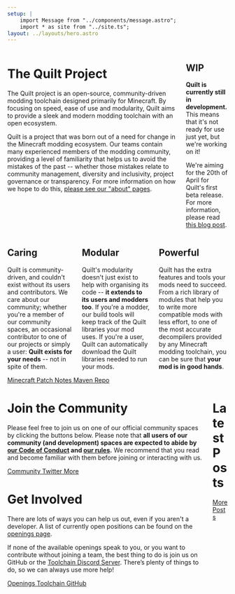 ```yaml
---
setup: |
    import Message from "../components/message.astro";
    import * as site from "../site.ts";
layout: ../layouts/hero.astro
---
```


<div class="columns is-centered mb-5">
<div class="column is-6 mt-2">

# The Quilt Project

The Quilt project is an open-source, community-driven modding toolchain designed primarily for Minecraft. By focusing on speed, ease of use and modularity, Quilt aims to provide a sleek and modern modding toolchain with an open ecosystem.

Quilt is a project that was born out of a need for change in the Minecraft modding ecosystem. Our teams contain many experienced members of the modding community, providing a level of familiarity that helps us to avoid the mistakes of the past -- whether those mistakes relate to community management, diversity and inclusivity, project governance or transparency. For more information on how we hope to do this, [please see our "about" pages](/about/).

</div>

<div class="column is-4">
<Message class="is-danger">

<h2 class="has-text-centered">
  <span class="icon-text">
    <span class="icon has-text-danger mr-3">
      <i class="fas fa-warning"></i>
    </span>
    <span>WIP</span>
  </span>
</h2>

**Quilt is currently still in development.** This means that it's not ready for use just yet, but we're working on it!

We're aiming for the 20th of April for Quilt's first beta release. For more information, please read [this blog post](https://quiltmc.org/blog/2022/03/22/quilt-enters-beta/).

</Message>
</div>

</div>

<div class="columns mb-5 mt-2">
<div class="column">

<Message class="is-primary is-fullheight mr-1">

<h2 class="has-text-centered">
  <span class="icon-text">
    <span class="icon has-text-primary mr-3">
      <i class="fas fa-heart"></i>
    </span>
    <span>Caring</span>
  </span>
</h2>

Quilt is community-driven, and couldn't exist without its users and contributors. We care about our community; whether you're a member of our community spaces, an occasional contributor to one of our projects or simply a user: **Quilt exists for your needs** -- not in spite of them.

</Message>
</div>

<div class="column">

<Message class="is-link has-text-left is-fullheight ml-1 mr-1">

<h2 class="has-text-centered">
  <span class="icon-text">
    <span class="icon has-text-link mr-3">
      <i class="fas fa-cubes"></i>
    </span>
    <span>Modular</span>
  </span>
</h2>

Quilt's modularity doesn't just exist to help with organising its code -- **it extends to its users and modders too**. If you're a modder, our build tools will keep track of the Quilt libraries your mod uses. If you're a user, Quilt can automatically download the Quilt libraries needed to run your mods.

</Message>
</div>

<div class="column">
<Message class="is-success has-text-left is-fullheight ml-1">

<h2 class="has-text-centered">
  <span class="icon-text">
    <span class="icon has-text-success mr-3">
      <i class="fas fa-wrench"></i>
    </span>
    <span>Powerful</span>
  </span>
</h2>

Quilt has the extra features and tools your mods need to succeed. From a rich library of modules that help you to write more compatible mods with less effort, to one of the most accurate decompilers provided by any Minecraft modding toolchain, you can be sure that **your mod is in good hands**.

</Message>
</div>
</div>

<div class="columns is-centered">
<div class="column is-10">

<div class="button-grid">
    <a href="/mc-patchnotes/" class="button is-info">
        <span class="icon"><i class="fas fa-notebook"></i></span>
        <span>Minecraft Patch Notes</span>
    </a>
    <a href="https://maven.quiltmc.org" target="_blank" class="button is-gradle">
        <span class="icon"><i class="fas fa-feather-pointed"></i></span>
        <span>Maven Repo</span>
    </a>
</div>

</div>
</div>

<div class="columns is-centered">

<div class="column is-5">

# Join the Community

Please feel free to join us on one of our official community spaces by clicking the buttons below. Please note that **all users of our community (and development) spaces are expected to abide by [our Code of Conduct](/community/code-of-conduct/) and [our rules](/community/rules/).** We recommend that you read and become familiar with them before joining or interacting with us.

<div class="button-grid">
    <a href={site.discord_community} target="_blank" class="button is-discord">
        <span class="icon"><i class="fab fa-discord"></i></span>
        <span>Community</span>
    </a>
    <a href={"https://twitter.com/" + site.twitter} target="_blank" class="button is-twitter">
        <span class="icon"><i class="fab fa-twitter"></i></span>
        <span>Twitter</span>
    </a>
    <a href="/community/" class="button is-primary">
        <span class="icon"><i class="fas fa-ellipsis-h"></i></span>
        <span>More</span>
    </a>
</div>

# Get Involved

There are lots of ways you can help us out, even if you aren't a developer. A list of currently open positions can be found on the [openings page](/openings/).

If none of the available openings speak to you, or you want to contribute without joining a team, the best thing to do is join us on GitHub or the [Toolchain Discord Server]({site.discord_toolchain}). There’s plenty of things to do, so we can always use more help!

<div class="button-grid">
    <a href="/openings" target="_blank" class="button is-primary">
        <span class="icon"><i class="fas fa-briefcase"></i></span>
        <span>Openings</span>
    </a>
    <a href={site.discord_toolchain} target="_blank" class="button is-discord">
         <span class="icon"><i class="fab fa-discord"></i></span>
         <span>Toolchain</span>
     </a>
    <a href={site.github_link} target="_blank" class="button is-github">
        <span class="icon"><i class="fab fa-github"></i></span>
        <span>GitHub</span>
    </a>
</div>

</div>

<div class="column is-5">

# Latest Posts

<div class="is-flex mt-4 is-justify-content-right">
    <a class="button is-primary" href="/blog">
        <span class="icon"><i class="fas fa-ellipsis-h"></i></span>
        <span>More Posts</span>
    </a>
</div>

</div>
</div>
